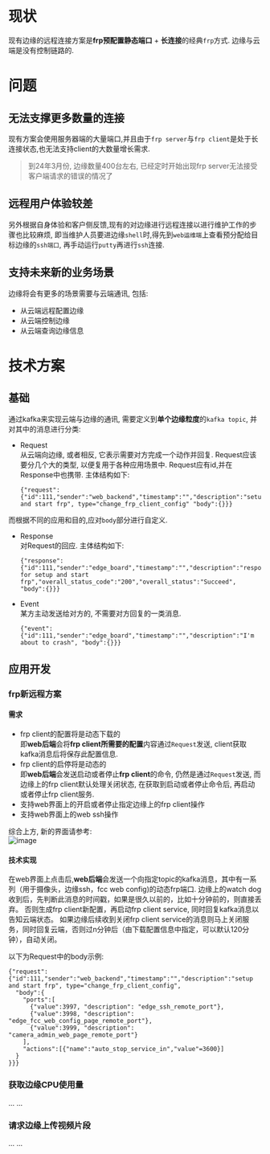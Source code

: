 # 现状 
现有边缘的远程连接方案是**frp预配置静态端口** + **长连接**的经典`frp`方式.
边缘与云端是没有控制链路的.

# 问题

## 无法支撑更多数量的连接
现有方案会使用服务器端的大量端口,并且由于`frp server`与`frp client`是处于长连接状态,也无法支持client的大数量增长需求.

> 到24年3月份, 边缘数量400台左右, 已经定时开始出现frp server无法接受客户端请求的错误的情况了

## 远程用户体验较差
另外根据自身体验和客户侧反馈,现有的对边缘进行远程连接以进行维护工作的步骤也比较麻烦, 即当维护人员要进边缘`shell`时,得先到`web运维端`上查看预分配给目标边缘的`ssh端口`, 再手动运行`putty`再进行`ssh`连接.

## 支持未来新的业务场景
边缘将会有更多的场景需要与云端通讯, 包括:
* 从云端远程配置边缘
* 从云端控制边缘
* 从云端查询边缘信息

# 技术方案
## 基础
通过kafka来实现云端与边缘的通讯, 需要定义到**单个边缘粒度**的`kafka topic`, 并对其中的消息进行分类:
* Request    
  从云端向边缘, 或者相反, 它表示需要对方完成一个动作并回复.
  Request应该要分几个大的类型, 以便复用于各种应用场景中.
  Request应有id,并在Response中也携带.
  主体结构如下:
  ```
  {"request":{"id":111,"sender":"web_backend","timestamp":"","description":"setup and start frp", type="change_frp_client_config" "body":{}}}
  ```
而根据不同的应用和目的,应对`body`部分进行自定义.
* Response    
  对Request的回应.
  主体结构如下:
  ```
  {"response":{"id":111,"sender":"edge_board","timestamp":"","description":"response for setup and start frp","overall_status_code":"200","overall_status":"Succeed",  "body":{}}}
  ```
* Event    
  某方主动发送给对方的, 不需要对方回复的一类消息.
  ```
  {"event":{"id":111,"sender":"edge_board","timestamp":"","description":"I'm about to crash", "body":{}}}
  ```
## 应用开发
### frp新远程方案
#### 需求
* frp client的配置将是动态下载的    
即**web后端**会将**frp client所需要的配置**内容通过`Request`发送, client获取kafka消息后将保存此配置信息.
* frp client的启停将是动态的    
即**web后端**会发送启动或者停止**frp client**的命令, 仍然是通过`Request`发送, 而边缘上的frp client默认处理关闭状态, 在获取到启动或者停止命令后, 再启动或者停止frp client服务.
* 支持web界面上的开启或者停止指定边缘上的frp client操作
* 支持web界面上的web ssh操作

综合上方, 新的界面请参考:    
![image](https://github.com/shaojun/open_docs/assets/3241829/3cbb11a7-688f-4976-9e66-f4d7de2f10e6)

#### 技术实现
在web界面上点击后,**web后端**会发送一个向指定topic的kafka消息，其中有一系列（用于摄像头，边缘ssh，fcc web config)的动态frp端口.
边缘上的watch dog收到后，先判断此消息的时间戳，如果是很久以前的，比如十分钟前的，则直接丢弃。
否则生成frp client新配置，再启动frp client service, 同时回复kafka消息以告知云端状态。
如果边缘后续收到关闭frp client service的消息则马上关闭服务，同时回复云端，否则过n分钟后（由下载配置信息中指定，可以默认120分钟），自动关闭。

以下为Request中的body示例:
```
{"request":{"id":111,"sender":"web_backend","timestamp":"","description":"setup and start frp", type="change_frp_client_config",
  "body":{
    "ports":[
      {"value":3997, "description": "edge_ssh_remote_port"},
      {"value":3998, "description": "edge_fcc_web_config_page_remote_port"},
      {"value":3999, "description": "camera_admin_web_page_remote_port"}
    ],
    "actions":[{"name":"auto_stop_service_in","value"=3600}]
  }
}}}
```

### 获取边缘CPU使用量
...
...

### 请求边缘上传视频片段
...
...
